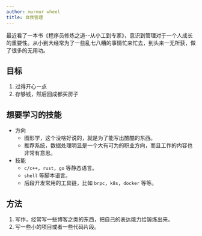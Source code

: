 ```yaml
---
author: murmur wheel
title: 自我管理
---
```


最近看了一本书《程序员修炼之道--从小工到专家》，意识到管理对于一个人成长的重要性。从小到大经常为了一些乱七八糟的事情忙来忙去，到头来一无所获，做了很多的无用功。

## 目标

1. 过得开心一点
2. 存够钱，然后回成都买房子

## 想要学习的技能

- 方向
  - 图形学，这个没啥好说的，就是为了能写出酷酷的东西。
  - 推荐系统，数据处理明显是一个大有可为的职业方向，而且工作的内容也非常有意思。
- 技能
  - `c/c++`，`rust`，`go` 等静态语言。
  - `shell` 等脚本语言。
  - 后段开发常用的工具链，比如 `brpc`，`k8s`，`docker` 等等。

## 方法

1. 写作，经常写一些博客之类的东西，把自己的表达能力给锻炼出来。
2. 写一些小的项目或者一些代码片段。